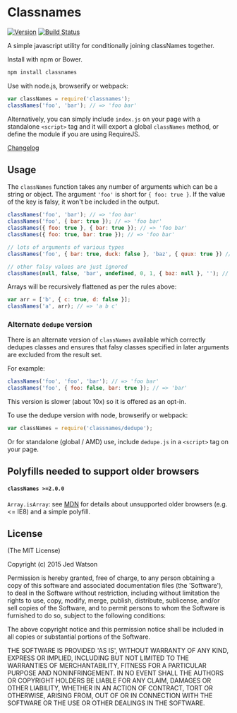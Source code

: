 Classnames
===========

[![Version](http://img.shields.io/npm/v/classnames.svg)](https://www.npmjs.org/package/classnames)
[![Build Status](https://travis-ci.org/JedWatson/classnames.svg?branch=master)](https://travis-ci.org/JedWatson/classnames)

A simple javascript utility for conditionally joining classNames together.

Install with npm or Bower.

```sh
npm install classnames
```

Use with node.js, browserify or webpack:

```js
var classNames = require('classnames');
classNames('foo', 'bar'); // => 'foo bar'
```

Alternatively, you can simply include `index.js` on your page with a standalone `<script>` tag and it will export a global `classNames` method, or define the module if you are using RequireJS.

[Changelog](https://github.com/JedWatson/classnames/blob/master/HISTORY.md)

## Usage

The `classNames` function takes any number of arguments which can be a string or object.
The argument `'foo'` is short for `{ foo: true }`. If the value of the key is falsy, it won't be included in the output.

```js
classNames('foo', 'bar'); // => 'foo bar'
classNames('foo', { bar: true }); // => 'foo bar'
classNames({ foo: true }, { bar: true }); // => 'foo bar'
classNames({ foo: true, bar: true }); // => 'foo bar'

// lots of arguments of various types
classNames('foo', { bar: true, duck: false }, 'baz', { quux: true }) // => 'foo bar baz quux'

// other falsy values are just ignored
classNames(null, false, 'bar', undefined, 0, 1, { baz: null }, ''); // => 'bar 1'
```

Arrays will be recursively flattened as per the rules above:

```js
var arr = ['b', { c: true, d: false }];
classNames('a', arr); // => 'a b c'
```

### Alternate `dedupe` version

There is an alternate version of `classNames` available which correctly dedupes classes and ensures that falsy classes specified in later arguments are excluded from the result set.

For example:

```js
classNames('foo', 'foo', 'bar'); // => 'foo bar'
classNames('foo', { foo: false, bar: true }); // => 'bar'
```

This version is slower (about 10x) so it is offered as an opt-in.

To use the dedupe version with node, browserify or webpack:

```js
var classNames = require('classnames/dedupe');
```

Or for standalone (global / AMD) use, include `dedupe.js` in a `<script>` tag on your page.


## Polyfills needed to support older browsers

#### `classNames >=2.0.0`

`Array.isArray`: see [MDN](https://developer.mozilla.org/en-US/docs/Web/JavaScript/Reference/Global_Objects/Array/isArray)
 for details about unsupported older browsers (e.g. <= IE8) and a simple polyfill.

## License

(The MIT License)

Copyright (c) 2015 Jed Watson

Permission is hereby granted, free of charge, to any person obtaining
a copy of this software and associated documentation files (the
'Software'), to deal in the Software without restriction, including
without limitation the rights to use, copy, modify, merge, publish,
distribute, sublicense, and/or sell copies of the Software, and to
permit persons to whom the Software is furnished to do so, subject to
the following conditions:

The above copyright notice and this permission notice shall be
included in all copies or substantial portions of the Software.

THE SOFTWARE IS PROVIDED 'AS IS', WITHOUT WARRANTY OF ANY KIND,
EXPRESS OR IMPLIED, INCLUDING BUT NOT LIMITED TO THE WARRANTIES OF
MERCHANTABILITY, FITNESS FOR A PARTICULAR PURPOSE AND NONINFRINGEMENT.
IN NO EVENT SHALL THE AUTHORS OR COPYRIGHT HOLDERS BE LIABLE FOR ANY
CLAIM, DAMAGES OR OTHER LIABILITY, WHETHER IN AN ACTION OF CONTRACT,
TORT OR OTHERWISE, ARISING FROM, OUT OF OR IN CONNECTION WITH THE
SOFTWARE OR THE USE OR OTHER DEALINGS IN THE SOFTWARE.

